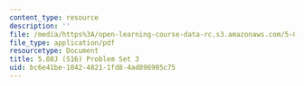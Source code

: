 ```yaml
---
content_type: resource
description: ''
file: /media/https%3A/open-learning-course-data-rc.s3.amazonaws.com/5-08j-biological-chemistry-ii-spring-2016/bc6e41be104248211fd84ad896905c75_MIT5_08jS16ps3.pdf
file_type: application/pdf
resourcetype: Document
title: 5.08J (S16) Problem Set 3
uid: bc6e41be-1042-4821-1fd8-4ad896905c75
---
```

